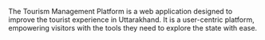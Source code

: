 The Tourism Management Platform is a web application designed to improve the tourist experience in Uttarakhand. It is a user-centric platform, empowering visitors with the tools they need to explore the state with ease.
